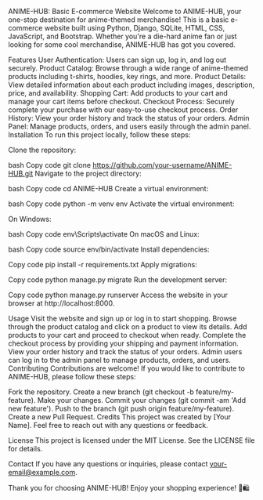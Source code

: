 
ANIME-HUB: Basic E-commerce Website
Welcome to ANIME-HUB, your one-stop destination for anime-themed merchandise! This is a basic e-commerce website built using Python, Django, SQLite, HTML, CSS, JavaScript, and Bootstrap. Whether you're a die-hard anime fan or just looking for some cool merchandise, ANIME-HUB has got you covered.

Features
User Authentication: Users can sign up, log in, and log out securely.
Product Catalog: Browse through a wide range of anime-themed products including t-shirts, hoodies, key rings, and more.
Product Details: View detailed information about each product including images, description, price, and availability.
Shopping Cart: Add products to your cart and manage your cart items before checkout.
Checkout Process: Securely complete your purchase with our easy-to-use checkout process.
Order History: View your order history and track the status of your orders.
Admin Panel: Manage products, orders, and users easily through the admin panel.
Installation
To run this project locally, follow these steps:

Clone the repository:

bash
Copy code
git clone https://github.com/your-username/ANIME-HUB.git
Navigate to the project directory:

bash
Copy code
cd ANIME-HUB
Create a virtual environment:

bash
Copy code
python -m venv env
Activate the virtual environment:

On Windows:

bash
Copy code
env\Scripts\activate
On macOS and Linux:

bash
Copy code
source env/bin/activate
Install dependencies:

Copy code
pip install -r requirements.txt
Apply migrations:

Copy code
python manage.py migrate
Run the development server:

Copy code
python manage.py runserver
Access the website in your browser at http://localhost:8000.

Usage
Visit the website and sign up or log in to start shopping.
Browse through the product catalog and click on a product to view its details.
Add products to your cart and proceed to checkout when ready.
Complete the checkout process by providing your shipping and payment information.
View your order history and track the status of your orders.
Admin users can log in to the admin panel to manage products, orders, and users.
Contributing
Contributions are welcome! If you would like to contribute to ANIME-HUB, please follow these steps:

Fork the repository.
Create a new branch (git checkout -b feature/my-feature).
Make your changes.
Commit your changes (git commit -am 'Add new feature').
Push to the branch (git push origin feature/my-feature).
Create a new Pull Request.
Credits
This project was created by [Your Name]. Feel free to reach out with any questions or feedback.

License
This project is licensed under the MIT License. See the LICENSE file for details.

Contact
If you have any questions or inquiries, please contact your-email@example.com.

Thank you for choosing ANIME-HUB! Enjoy your shopping experience! 🎉🛍️
